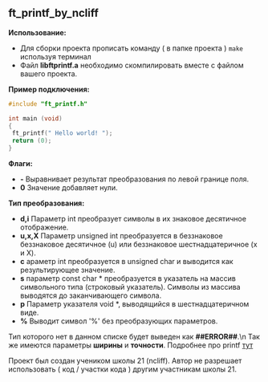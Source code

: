 ft_printf_by_ncliff
------------
**Использование:**
- Для сборки проекта прописать команду ( в папке проекта ) `make` используя терминал
- Файл **libftprintf.a** необходимо скомпилировать вместе с файлом вашего проекта.

**Пример подключения:**
```C
#include "ft_printf.h"

int main (void)
{
 ft_printf(" Hello world! ");
 return (0);
}
```
**Флаги:**
- **-** Выравнивает результат преобразования по левой границе поля.
- **0** Значение добавляет нули.

**Тип преобразования:**
- **d,i** Параметр int преобразует символы в их знаковое десятичное отображение.
- **u,x,X** Параметр unsigned int преобразуется в беззнаковое беззнаковое десятичное (u) или беззнаковое шестнадцатеричное (x и X).
- **c** араметр int преобразуется в unsigned char и выводится как результирующее значение.
- **s** параметр const char * преобразуется в указатель на массив символьного типа (строковый указатель). Символы из массива выводятся до заканчивающего символа.
- **p** Параметр указателя void *, выводящийся в шестнадцатеричном виде.
- **%** Выводит символ '%' без преобразующих параметров.

Тип которого нет в данном списке будет выведен как **##ERROR##**.\n
Так же имеются параметры **ширины** и **точности**.
Подробнее про printf [тут](https://www.opennet.ru/man.shtml?topic=printf&category=3&russian=0)


Проект был создан учеником школы 21 (ncliff). Автор не разрешает использовать ( код / участки кода ) другим участникам школы 21.
